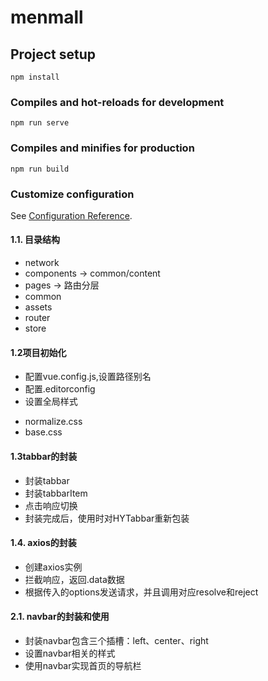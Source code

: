 # menmall

## Project setup
```
npm install
```

### Compiles and hot-reloads for development
```
npm run serve
```

### Compiles and minifies for production
```
npm run build
```

### Customize configuration
See [Configuration Reference](https://cli.vuejs.org/config/).

#### 1.1. 目录结构

- network
- components -> common/content
- pages -> 路由分层
- common 
- assets
- router
- store

#### 1.2项目初始化
 + 配置vue.config.js,设置路径别名
 + 配置.editorconfig
 + 设置全局样式
  - normalize.css
  - base.css

#### 1.3tabbar的封装
 + 封装tabbar
 + 封装tabbarItem
 + 点击响应切换
 + 封装完成后，使用时对HYTabbar重新包装

#### 1.4. axios的封装

- 创建axios实例
- 拦截响应，返回.data数据
- 根据传入的options发送请求，并且调用对应resolve和reject

#### 2.1. navbar的封装和使用

- 封装navbar包含三个插槽：left、center、right
- 设置navbar相关的样式
- 使用navbar实现首页的导航栏

